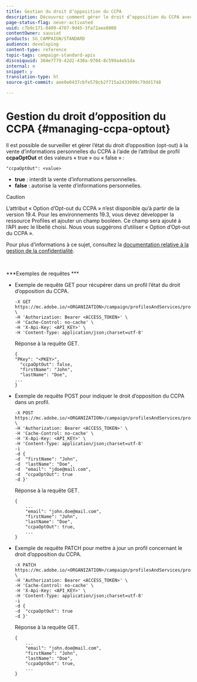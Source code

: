 ```yaml
---
title: Gestion du droit d’opposition du CCPA
description: Découvrez comment gérer le droit d’opposition du CCPA avec les API
page-status-flag: never-activated
uuid: c7b9c171-0409-4707-9d45-3fa72aee8008
contentOwner: sauviat
products: SG_CAMPAIGN/STANDARD
audience: developing
content-type: reference
topic-tags: campaign-standard-apis
discoiquuid: 304e7779-42d2-430a-9704-8c599a4eb1da
internal: n
snippet: y
translation-type: ht
source-git-commit: aee0e0437cbfe578cb2f715a2433099c79dd1748

---
```



# Gestion du droit d’opposition du CCPA {#managing-ccpa-optout}

Il est possible de surveiller et gérer l’état du droit d’opposition (opt-out) à la vente d’informations personnelles du CCPA à l’aide de l’attribut de profil **ccpaOptOut** et des valeurs « true » ou « false » :

`"ccpaOptOut": <value>`

* **true** : interdit la vente d’informations personnelles.
* **false** : autorise la vente d’informations personnelles.

>[!CAUTION]
>
>L’attribut « Option d’Opt-out du CCPA » n’est disponible qu’à partir de la version 19.4. Pour les environnements 19.3, vous devez développer la ressource Profiles et ajouter un champ booléen. Ce champ sera ajouté à l’API avec le libellé choisi. Nous vous suggérons d’utiliser « Option d’Opt-out du CCPA ».
>
>Pour plus d’informations à ce sujet, consultez la [documentation relative à la gestion de la confidentialité](https://helpx.adobe.com/fr/campaign/kb/acs-privacy.html#ccpa).

<br/>

***Exemples de requêtes ***

* Exemple de requête GET pour récupérer dans un profil l’état du droit d’opposition du CCPA.

   ```
   -X GET https://mc.adobe.io/<ORGANIZATION>/campaign/profilesAndServices/profile/<PKEY> \
   -H 'Authorization: Bearer <ACCESS_TOKEN>' \
   -H 'Cache-Control: no-cache' \
   -H 'X-Api-Key: <API_KEY>' \
   -H 'Content-Type: application/json;charset=utf-8'
   ```

   Réponse à la requête GET.

   ```
   {
   "PKey": "<PKEY>",
     "ccpaOptOut": false,
     "firstName": "John",
     "lastName": "Doe",
   ...
   }
   ```

* Exemple de requête POST pour indiquer le droit d’opposition du CCPA dans un profil.

   ```
   -X POST https://mc.adobe.io/<ORGANIZATION>/campaign/profilesAndServices/profile/ \
   -H 'Authorization: Bearer <ACCESS_TOKEN>' \
   -H 'Cache-Control: no-cache' \
   -H 'X-Api-Key: <API_KEY>' \
   -H 'Content-Type: application/json;charset=utf-8'
   -i
   -d {
   -d  "firstName": "John",
   -d  "lastName": "Doe",
   -d  "email": "jdoe@mail.com",
   -d  "ccpaOptOut": true
   -d }'
   ```

   Réponse à la requête GET.

   ```
   {
       ...
       "email": "john.doe@mail.com",
       "firstName": "John",
       "lastName": "Doe",
       "ccpaOptOut": true,
       ...
   }
   ```

* Exemple de requête PATCH pour mettre à jour un profil concernant le droit d’opposition du CCPA.

   ```
   -X PATCH https://mc.adobe.io/<ORGANIZATION>/campaign/profilesAndServices/profile/<PKEY> \
   -H 'Authorization: Bearer <ACCESS_TOKEN>' \
   -H 'Cache-Control: no-cache' \
   -H 'X-Api-Key: <API_KEY>' \
   -H 'Content-Type: application/json;charset=utf-8'
   -i
   -d {
   -d  "ccpaOptOut": true
   -d }'
   ```

   Réponse à la requête GET.

   ```
   {
       ...
       "email": "john.doe@mail.com",
       "firstName": "John",
       "lastName": "Doe",
       "ccpaOptOut": true,
       ...
   }
   ```
